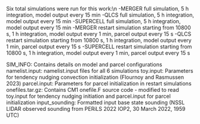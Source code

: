Six total simulations were run for this work:\n
-MERGER full simulation, 5 h integration, model output every 15 min
-QLCS full simulation, 5 h integration, model output every 15 min
-SUPERCELL full simulation, 5 h integration, model output every 15 min
-MERGER restart simulation starting from 10800 s, 1 h integration, model output every 1 min, parcel output every 15 s
-QLCS restart simulation starting from 10800 s, 1 h integration, model output every 1 min, parcel output every 15 s
-SUPERCELL restart simulation starting from 10800 s, 1 h integration, model output every 1 min, parcel output every 15 s

SIM_INFO: Contains details on model and parcel configurations
namelist.input: namelist.input files for all 6 simulations
toy.input: Parameters for tendency nudging convection initialization (Flournoy and Rasmussen 2023)
parcel.input: Parameters for parcel initialization in restart simulations
onefiles.tar.gz: Contains CM1 onefile.F source code - modified to read toy.input for tendency nudging initiation and parcel.input for parcel initialization
input_sounding: Formatted input base state sounding (NSSL LIDAR observed sounding from PERiLS 2022 IOP2, 30 March 2022, 1959 UTC)

